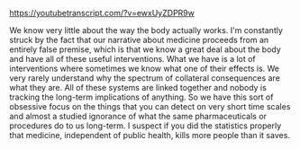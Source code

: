 https://youtubetranscript.com/?v=ewxUyZDPR9w

 We know very little about the way the body actually works. I'm constantly struck by the fact that our narrative about medicine proceeds from an entirely false premise, which is that we know a great deal about the body and have all of these useful interventions. What we have is a lot of interventions where sometimes we know what one of their effects is. We very rarely understand why the spectrum of collateral consequences are what they are. All of these systems are linked together and nobody is tracking the long-term implications of anything. So we have this sort of obsessive focus on the things that you can detect on very short time scales and almost a studied ignorance of what the same pharmaceuticals or procedures do to us long-term. I suspect if you did the statistics properly that medicine, independent of public health, kills more people than it saves.